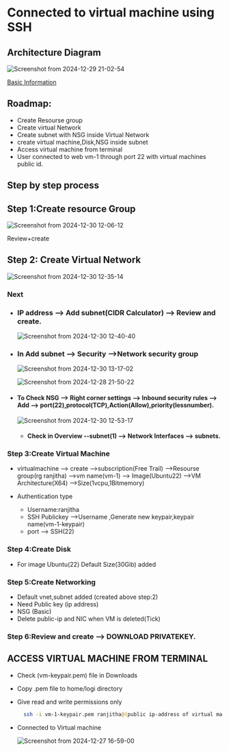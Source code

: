 # Connected to virtual machine using SSH

## Architecture Diagram

![Screenshot from 2024-12-29 21-02-54](https://github.com/user-attachments/assets/4d90e795-b58c-46ab-ad07-1c1d423cfa0a)

[Basic Information](https://github.com/Ranjitha75388/projects/blob/main/Azure/Subscription%2CResourse%20Group%2CResources.md)
## Roadmap:
- Create Resourse group
- Create virtual Network
- Create subnet with NSG inside Virtual Network
- create virtual machine,Disk,NSG inside subnet
- Access virtual machine from terminal
- User connected to web vm-1 through port 22 with virtual machines public id.

## Step by step process

## Step 1:Create resource Group
     
   ![Screenshot from 2024-12-30 12-06-12](https://github.com/user-attachments/assets/31db56ea-7237-4380-9392-48794973621c)

   Review+create

## Step 2: Create Virtual Network

  ![Screenshot from 2024-12-30 12-35-14](https://github.com/user-attachments/assets/4156d79f-389a-4fa8-9db0-50f9d2414055)

  ### Next

- ### IP address  --> Add subnet(CIDR Calculator) -->  Review and create.

  ![Screenshot from 2024-12-30 12-40-40](https://github.com/user-attachments/assets/f1058e57-3c5b-4fb9-af50-6204b346be7e)

- ### In Add subnet --> Security -->Network security group

   ![Screenshot from 2024-12-30 13-17-02](https://github.com/user-attachments/assets/9260d70a-e1a4-441b-a0ab-670176de736b)


  ![Screenshot from 2024-12-28 21-50-22](https://github.com/user-attachments/assets/0158b57b-8266-41ff-93fd-fcf155c8cba6)

- #### To Check NSG --> Right corner settings --> Inbound security rules --> Add --> port(22),protocol(TCP),Action(Allow),priority(lessnumber).

    ![Screenshot from 2024-12-30 12-53-17](https://github.com/user-attachments/assets/fb4014d9-0dd5-421d-b3b1-949e3630c573)


  - #### Check in Overview --subnet(1) --> Network Interfaces --> subnets.

### Step 3:Create Virtual Machine

-    virtualmachine --> create -->subscription(Free Trail) -->Resourse group(rg ranjitha) -->vm name(vm-1) --> Image(Ubuntu22) -->VM Architecture(X64) -->Size(1vcpu,1Bitmemory)

-   Authentication type
      - Username:ranjitha
      - SSH Publickey -->Username ,Generate new keypair,keypair name(vm-1-keypair)
      - port --> SSH(22)

### Step 4:Create Disk

 -  For image Ubuntu(22) Default Size(30Gib) added

### Step 5:Create Networking

 - Default vnet,subnet added (created above step:2)
 - Need Public key (ip address)
 - NSG (Basic)
 - Delete public-ip and NIC when VM is deleted(Tick)

### Step 6:Review and create --> DOWNLOAD PRIVATEKEY.

## ACCESS VIRTUAL MACHINE FROM TERMINAL

- Check (vm-keypair.pem) file in Downloads
- Copy .pem file to home/logi directory
- Give read and write permissions only

    ```bash
      ssh -i vm-1-keypair.pem ranjitha@(public ip-address of virtual machine)
     ```
- Connected to Virtual machine

  ![Screenshot from 2024-12-27 16-59-00](https://github.com/user-attachments/assets/25862e04-b38e-43c2-93e0-be7296e34857)







